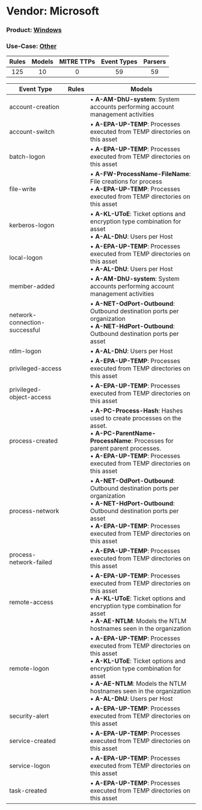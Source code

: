 Vendor: Microsoft
=================
### Product: [Windows](../ds_microsoft_windows.md)
### Use-Case: [Other](../../../../UseCases/uc_other.md)

| Rules | Models | MITRE TTPs | Event Types | Parsers |
|:-----:|:------:|:----------:|:-----------:|:-------:|
|  125  |   10   |     0      |     59      |   59    |

| Event Type                    | Rules | Models                                                                                                                                                                                                                                                                            |
| ----------------------------- | ----- | --------------------------------------------------------------------------------------------------------------------------------------------------------------------------------------------------------------------------------------------------------------------------------- |
| account-creation              |       |  • <b>A-AM-DhU-system</b>: System accounts performing account management activities                                                                                                                                                                                               |
| account-switch                |       |  • <b>A-EPA-UP-TEMP</b>: Processes executed from TEMP directories on this asset                                                                                                                                                                                                   |
| batch-logon                   |       |  • <b>A-EPA-UP-TEMP</b>: Processes executed from TEMP directories on this asset                                                                                                                                                                                                   |
| file-write                    |       |  • <b>A-FW-ProcessName-FileName</b>: File creations for process<br> • <b>A-EPA-UP-TEMP</b>: Processes executed from TEMP directories on this asset                                                                                                                                |
| kerberos-logon                |       |  • <b>A-KL-UToE</b>: Ticket options and encryption type combination for asset<br> • <b>A-AL-DhU</b>: Users per Host                                                                                                                                                               |
| local-logon                   |       |  • <b>A-EPA-UP-TEMP</b>: Processes executed from TEMP directories on this asset<br> • <b>A-AL-DhU</b>: Users per Host                                                                                                                                                             |
| member-added                  |       |  • <b>A-AM-DhU-system</b>: System accounts performing account management activities                                                                                                                                                                                               |
| network-connection-successful |       |  • <b>A-NET-OdPort-Outbound</b>: Outbound destination ports per organization<br> • <b>A-NET-HdPort-Outbound</b>: Outbound destination ports per asset                                                                                                                             |
| ntlm-logon                    |       |  • <b>A-AL-DhU</b>: Users per Host                                                                                                                                                                                                                                                |
| privileged-access             |       |  • <b>A-EPA-UP-TEMP</b>: Processes executed from TEMP directories on this asset                                                                                                                                                                                                   |
| privileged-object-access      |       |  • <b>A-EPA-UP-TEMP</b>: Processes executed from TEMP directories on this asset                                                                                                                                                                                                   |
| process-created               |       |  • <b>A-PC-Process-Hash</b>: Hashes used to create processes on the asset.<br> • <b>A-PC-ParentName-ProcessName</b>: Processes for parent parent processes.<br> • <b>A-EPA-UP-TEMP</b>: Processes executed from TEMP directories on this asset                                    |
| process-network               |       |  • <b>A-NET-OdPort-Outbound</b>: Outbound destination ports per organization<br> • <b>A-NET-HdPort-Outbound</b>: Outbound destination ports per asset<br> • <b>A-EPA-UP-TEMP</b>: Processes executed from TEMP directories on this asset                                          |
| process-network-failed        |       |  • <b>A-EPA-UP-TEMP</b>: Processes executed from TEMP directories on this asset                                                                                                                                                                                                   |
| remote-access                 |       |  • <b>A-EPA-UP-TEMP</b>: Processes executed from TEMP directories on this asset<br> • <b>A-KL-UToE</b>: Ticket options and encryption type combination for asset<br> • <b>A-AE-NTLM</b>: Models the NTLM hostnames seen in the organization                                       |
| remote-logon                  |       |  • <b>A-EPA-UP-TEMP</b>: Processes executed from TEMP directories on this asset<br> • <b>A-KL-UToE</b>: Ticket options and encryption type combination for asset<br> • <b>A-AE-NTLM</b>: Models the NTLM hostnames seen in the organization<br> • <b>A-AL-DhU</b>: Users per Host |
| security-alert                |       |  • <b>A-EPA-UP-TEMP</b>: Processes executed from TEMP directories on this asset                                                                                                                                                                                                   |
| service-created               |       |  • <b>A-EPA-UP-TEMP</b>: Processes executed from TEMP directories on this asset                                                                                                                                                                                                   |
| service-logon                 |       |  • <b>A-EPA-UP-TEMP</b>: Processes executed from TEMP directories on this asset                                                                                                                                                                                                   |
| task-created                  |       |  • <b>A-EPA-UP-TEMP</b>: Processes executed from TEMP directories on this asset                                                                                                                                                                                                   |